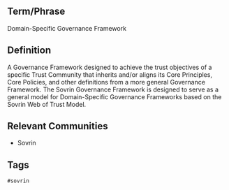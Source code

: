 ## Term/Phrase
Domain-Specific Governance Framework

## Definition
A Governance Framework designed to achieve the trust objectives of a specific Trust Community that inherits and/or aligns its Core Principles, Core Policies, and other definitions from a more general Governance Framework. The Sovrin Governance Framework is designed to serve as a general model for Domain-Specific Governance Frameworks based on the Sovrin Web of Trust Model.

## Relevant Communities
* Sovrin

## Tags
```
#sovrin
```
